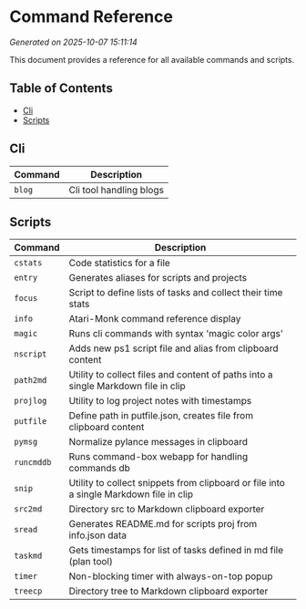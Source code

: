 # Command Reference

*Generated on 2025-10-07 15:11:14*

This document provides a reference for all available commands and scripts.

## Table of Contents

- [Cli](#cli)
- [Scripts](#scripts)

## Cli

| Command | Description |
|---------|-------------|
| `blog` | Cli tool handling blogs |

## Scripts

| Command | Description |
|---------|-------------|
| `cstats` | Code statistics for a file |
| `entry` | Generates aliases for scripts and projects |
| `focus` | Script to define lists of tasks and collect their time stats |
| `info` | Atari-Monk command reference display |
| `magic` | Runs cli commands with syntax 'magic color args' |
| `nscript` | Adds new ps1 script file and alias from clipboard content |
| `path2md` | Utility to collect files and content of paths into a single Markdown file in clip |
| `projlog` | Utility to log project notes with timestamps |
| `putfile` | Define path in putfile.json, creates file from clipboard content |
| `pymsg` | Normalize pylance messages in clipboard |
| `runcmddb` | Runs command-box webapp for handling commands db |
| `snip` | Utility to collect snippets from clipboard or file into a single Markdown file in clip |
| `src2md` | Directory src to Markdown clipboard exporter |
| `sread` | Generates README.md for scripts proj from info.json data |
| `taskmd` | Gets timestamps for list of tasks defined in md file (plan tool) |
| `timer` | Non-blocking timer with always-on-top popup |
| `treecp` | Directory tree to Markdown clipboard exporter |
